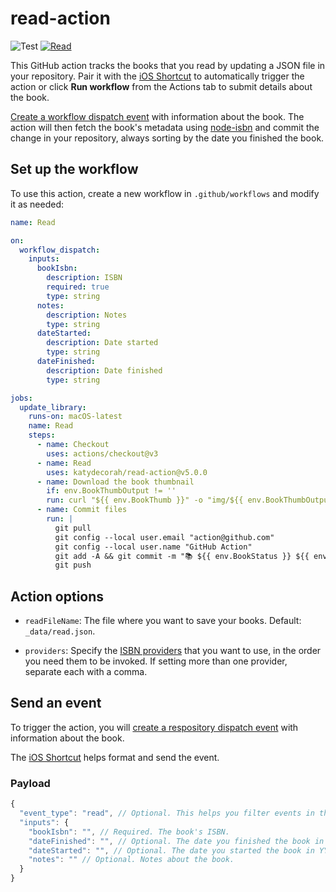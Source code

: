 # read-action

![Test](https://github.com/katydecorah/read-action/workflows/Test/badge.svg?branch=main) [![Read](https://github.com/katydecorah/read-action/actions/workflows/read.yml/badge.svg)](https://github.com/katydecorah/read-action/actions/workflows/read.yml)

This GitHub action tracks the books that you read by updating a JSON file in your repository. Pair it with the [iOS Shortcut](shortcut/README.md) to automatically trigger the action or click **Run workflow** from the Actions tab to submit details about the book.

[Create a workflow dispatch event](https://docs.github.com/en/rest/actions/workflows#create-a-workflow-dispatch-event) with information about the book. The action will then fetch the book's metadata using [node-isbn](https://www.npmjs.com/package/node-isbn) and commit the change in your repository, always sorting by the date you finished the book.

<!-- START GENERATED DOCUMENTATION -->

## Set up the workflow

To use this action, create a new workflow in `.github/workflows` and modify it as needed:

```yml
name: Read

on:
  workflow_dispatch:
    inputs:
      bookIsbn:
        description: ISBN
        required: true
        type: string
      notes:
        description: Notes
        type: string
      dateStarted:
        description: Date started
        type: string
      dateFinished:
        description: Date finished
        type: string

jobs:
  update_library:
    runs-on: macOS-latest
    name: Read
    steps:
      - name: Checkout
        uses: actions/checkout@v3
      - name: Read
        uses: katydecorah/read-action@v5.0.0
      - name: Download the book thumbnail
        if: env.BookThumbOutput != ''
        run: curl "${{ env.BookThumb }}" -o "img/${{ env.BookThumbOutput }}"
      - name: Commit files
        run: |
          git pull
          git config --local user.email "action@github.com"
          git config --local user.name "GitHub Action"
          git add -A && git commit -m "📚 ${{ env.BookStatus }} ${{ env.BookTitle }}"
          git push
```

## Action options

- `readFileName`: The file where you want to save your books. Default: `_data/read.json`.

- `providers`: Specify the [ISBN providers](https://github.com/palmerabollo/node-isbn#setting-backend-providers) that you want to use, in the order you need them to be invoked. If setting more than one provider, separate each with a comma.

<!-- END GENERATED DOCUMENTATION -->

## Send an event

To trigger the action, you will [create a respository dispatch event](https://docs.github.com/en/rest/repos/repos#create-a-repository-dispatch-event) with information about the book.

The [iOS Shortcut](shortcut/README.md) helps format and send the event.

### Payload

```js
{
  "event_type": "read", // Optional. This helps you filter events in the workflow, in case you have more than one.
  "inputs": {
    "bookIsbn": "", // Required. The book's ISBN.
    "dateFinished": "", // Optional. The date you finished the book in YYYY-MM-DD format. The default date is today (unless dateStarted is defined, then it is `undefined`).
    "dateStarted": "", // Optional. The date you started the book in YYYY-MM-DD format. The default date is `undefined`.
    "notes": "" // Optional. Notes about the book.
  }
}
```

